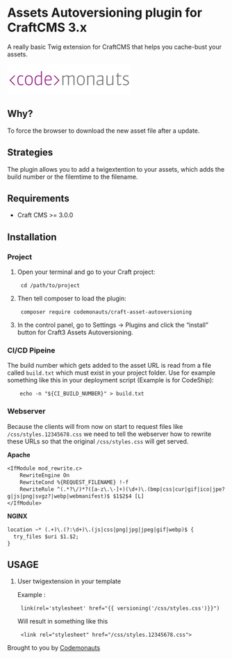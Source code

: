 # Assets Autoversioning plugin for CraftCMS 3.x

A really basic Twig extension for CraftCMS that helps you cache-bust your assets.

![Screenshot](resources/img/codemonauts-logo.png)

## Why?

To force the browser to download the new asset file after a update.

## Strategies

The plugin allows you to add a twigextention to your assets, which adds the build number or the filemtime to the filename.

## Requirements

 * Craft CMS >= 3.0.0

## Installation
### Project

1. Open your terminal and go to your Craft project:

        cd /path/to/project

2. Then tell composer to load the plugin:

        composer require codemonauts/craft-asset-autoversioning

3. In the control panel, go to Settings → Plugins and click the “install” button for Craft3 Assets Autoversioning.

### CI/CD Pipeine
The build number which gets added to the asset URL is read from a file called `build.txt` which must exist in your project folder. Use for example something like this in your deployment script (Example is for CodeShip):

        echo -n "${CI_BUILD_NUMBER}" > build.txt
        
### Webserver

Because the clients will from now on start to request files like `/css/styles.12345678.css` we need to tell the webserver how to rewrite these URLs so that the original `/css/styles.css` will get served.

**Apache** 

    <IfModule mod_rewrite.c>
        RewriteEngine On
        RewriteCond %{REQUEST_FILENAME} !-f
        RewriteRule ^(.*?\/)*?([a-z\.\-]+)(\d+)\.(bmp|css|cur|gif|ico|jpe?g|js|png|svgz?|webp|webmanifest)$ $1$2$4 [L]
    </IfModule>

**NGINX**

    location ~* (.+)\.(?:\d+)\.(js|css|png|jpg|jpeg|gif|webp)$ {
      try_files $uri $1.$2;
    }


## USAGE

1. User twigextension in your template
    
    Example : 
    
        link(rel='stylesheet' href="{{ versioning('/css/styles.css')}}")
        
    Will result in something like this
        
        <link rel="stylesheet" href="/css/styles.12345678.css">
     

Brought to you by [Codemonauts](https://codemonauts.com)
